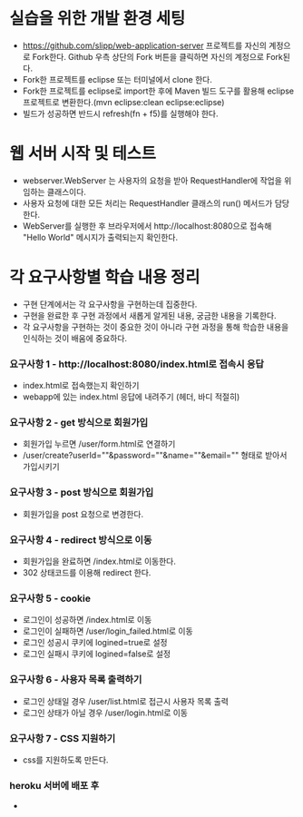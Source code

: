 # 실습을 위한 개발 환경 세팅
* https://github.com/slipp/web-application-server 프로젝트를 자신의 계정으로 Fork한다. Github 우측 상단의 Fork 버튼을 클릭하면 자신의 계정으로 Fork된다.
* Fork한 프로젝트를 eclipse 또는 터미널에서 clone 한다.
* Fork한 프로젝트를 eclipse로 import한 후에 Maven 빌드 도구를 활용해 eclipse 프로젝트로 변환한다.(mvn eclipse:clean eclipse:eclipse)
* 빌드가 성공하면 반드시 refresh(fn + f5)를 실행해야 한다.

# 웹 서버 시작 및 테스트
* webserver.WebServer 는 사용자의 요청을 받아 RequestHandler에 작업을 위임하는 클래스이다.
* 사용자 요청에 대한 모든 처리는 RequestHandler 클래스의 run() 메서드가 담당한다.
* WebServer를 실행한 후 브라우저에서 http://localhost:8080으로 접속해 "Hello World" 메시지가 출력되는지 확인한다.

# 각 요구사항별 학습 내용 정리
* 구현 단계에서는 각 요구사항을 구현하는데 집중한다. 
* 구현을 완료한 후 구현 과정에서 새롭게 알게된 내용, 궁금한 내용을 기록한다.
* 각 요구사항을 구현하는 것이 중요한 것이 아니라 구현 과정을 통해 학습한 내용을 인식하는 것이 배움에 중요하다. 

### 요구사항 1 - http://localhost:8080/index.html로 접속시 응답
* index.html로 접속했는지 확인하기
* webapp에 있는 index.html 응답에 내려주기 (헤더, 바디 적절히)

### 요구사항 2 - get 방식으로 회원가입
* 회원가입 누르면 /user/form.html로 연결하기
* /user/create?userId=""&password=""&name=""&email="" 형태로 받아서 가입시키기

### 요구사항 3 - post 방식으로 회원가입
* 회원가입을 post 요청으로 변경한다.

### 요구사항 4 - redirect 방식으로 이동
* 회원가입을 완료하면 /index.html로 이동한다.
* 302 상태코드를 이용해 redirect 한다.

### 요구사항 5 - cookie
* 로그인이 성공하면 /index.html로 이동
* 로그인이 실패하면 /user/login_failed.html로 이동
* 로그인 성공시 쿠키에 logined=true로 설정
* 로그인 실패시 쿠키에 logined=false로 설정

### 요구사항 6 - 사용자 목록 출력하기
* 로그인 상태일 경우 /user/list.html로 접근시 사용자 목록 출력
* 로그인 상태가 아닐 경우 /user/login.html로 이동

### 요구사항 7 - CSS 지원하기
* css를 지원하도록 만든다.

### heroku 서버에 배포 후
* 